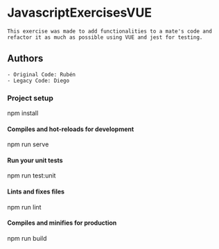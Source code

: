# JavascriptExercisesVUE

    This exercise was made to add functionalities to a mate's code and refactor it as much as possible using VUE and jest for testing.

## Authors

    - Original Code: Rubén 
    - Legacy Code: Diego

### Project setup

npm install

#### Compiles and hot-reloads for development

npm run serve

#### Run your unit tests

npm run test:unit

#### Lints and fixes files

npm run lint

#### Compiles and minifies for production

npm run build
